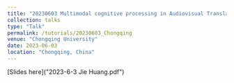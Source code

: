 ```yaml
---
title: "20230603 Multimodal cognitive processing in Audiovisual Translation (Chongqing University)"
collection: talks
type: "Talk"
permalink: /tutorials/20230603_Chongqing
venue: "Chongqing University"
date: 2023-06-03
location: "Chongqing, China"
---
```


[Slides here]("2023-6-3 Jie Huang.pdf")


